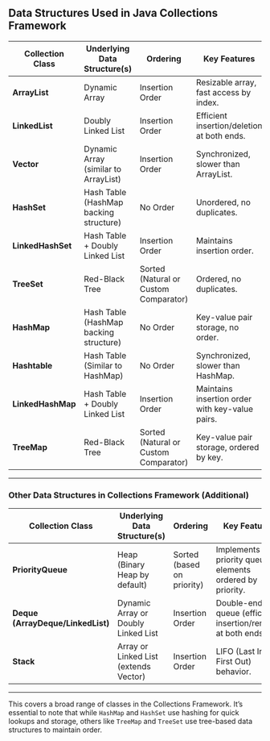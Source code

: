 ## Data Structures Used in Java Collections Framework

| Collection Class     | Underlying Data Structure(s)                          | Ordering           | Key Features                               |
|----------------------|--------------------------------------------------------|--------------------|--------------------------------------------|
| **ArrayList**         | Dynamic Array                                          | Insertion Order    | Resizable array, fast access by index.    |
| **LinkedList**        | Doubly Linked List                                    | Insertion Order    | Efficient insertion/deletion at both ends. |
| **Vector**            | Dynamic Array (similar to ArrayList)                   | Insertion Order    | Synchronized, slower than ArrayList.       |
| **HashSet**           | Hash Table (HashMap backing structure)                 | No Order           | Unordered, no duplicates.                 |
| **LinkedHashSet**     | Hash Table + Doubly Linked List                       | Insertion Order    | Maintains insertion order.                |
| **TreeSet**           | Red-Black Tree                                        | Sorted (Natural or Custom Comparator) | Ordered, no duplicates.                    |
| **HashMap**           | Hash Table (HashMap backing structure)                 | No Order           | Key-value pair storage, no order.         |
| **Hashtable**         | Hash Table (Similar to HashMap)                        | No Order           | Synchronized, slower than HashMap.        |
| **LinkedHashMap**     | Hash Table + Doubly Linked List                        | Insertion Order    | Maintains insertion order with key-value pairs. |
| **TreeMap**           | Red-Black Tree                                        | Sorted (Natural or Custom Comparator) | Key-value pair storage, ordered by key.  |

---

### Other Data Structures in Collections Framework (Additional)

| Collection Class     | Underlying Data Structure(s)                          | Ordering           | Key Features                               |
|----------------------|--------------------------------------------------------|--------------------|--------------------------------------------|
| **PriorityQueue**     | Heap (Binary Heap by default)                          | Sorted (based on priority) | Implements a priority queue, elements ordered by priority. |
| **Deque (ArrayDeque/LinkedList)** | Dynamic Array or Doubly Linked List           | Insertion Order    | Double-ended queue (efficient insertion/removal at both ends). |
| **Stack**             | Array or Linked List (extends Vector)                  | Insertion Order    | LIFO (Last In First Out) behavior.         |

---

This covers a broad range of classes in the Collections Framework. It’s essential to note that while `HashMap` and `HashSet` use hashing for quick lookups and storage, others like `TreeMap` and `TreeSet` use tree-based data structures to maintain order.

